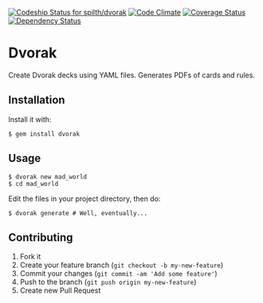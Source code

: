 [![Codeship Status for spilth/dvorak](https://www.codeship.io/projects/afb20380-7a33-0131-d6d5-1a6931038de8/status)](https://www.codeship.io/projects/14173) [![Code Climate](https://codeclimate.com/github/spilth/dvorak.png)](https://codeclimate.com/github/spilth/dvorak) [![Coverage Status](https://coveralls.io/repos/spilth/dvorak/badge.png)](https://coveralls.io/r/spilth/dvorak) [![Dependency Status](https://gemnasium.com/spilth/dvorak.png)](https://gemnasium.com/spilth/dvorak)

# Dvorak

Create Dvorak decks using YAML files. Generates PDFs of cards and rules.

## Installation

Install it with:

    $ gem install dvorak

## Usage

    $ dvorak new mad_world
    $ cd mad_world

Edit the files in your project directory, then do:

    $ dvorak generate # Well, eventually...

## Contributing

1. Fork it
2. Create your feature branch (`git checkout -b my-new-feature`)
3. Commit your changes (`git commit -am 'Add some feature'`)
4. Push to the branch (`git push origin my-new-feature`)
5. Create new Pull Request
